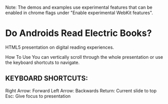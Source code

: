 Note: The demos and examples use experimental features that can be enabled in chrome flags under "Enable experimental WebKit features".




Do Androids Read Electric Books?
================================

HTML5 presentation on digital reading experiences.

How To Use
You can vertically scroll through the whole presentation or use the keyboard shortcuts to navigate.




KEYBOARD SHORTCUTS:
------------------------
Right Arrow:	Forward
Left Arrow:		Backwards
Return: 		Current slide to top
Esc:			Give focus to presentation